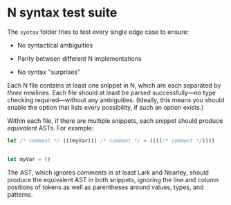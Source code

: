 # N syntax test suite

The `syntax` folder tries to test every single edge case to ensure:

- No syntactical ambiguities

- Parity between different N implementations

- No syntax "surprises"

Each N file contains at least one snippet in N, which are each separated by
*three* newlines. Each file should at least be parsed successfully—no type
checking required—without any ambiguities. (Ideally, this means you should
enable the option that lists every possibility, if such an option exists.)

Within each file, if there are multiple snippets, each snippet should produce
*equivalent* ASTs. For example:

```ts
let /* comment */ (((myVar))) /* comment */ = ((((/* comment */))))


let myVar = ()
```

The AST, which ignores comments in at least Lark and Nearley, should produce the
equivalent AST in both snippets, ignoring the line and column positions of
tokens as well as parentheses around values, types, and patterns.
